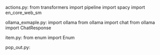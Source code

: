 actions.py:
from transformers import pipeline
import spacy
import en_core_web_sm

ollama_exmaple.py:
import ollama
from ollama import chat
from ollama import ChatResponse

item.py:
from enum import Enum

pop_out.py:
